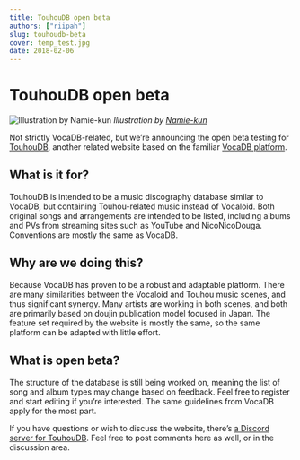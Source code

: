 ```yaml
---
title: TouhouDB open beta
authors: ["riipah"]
slug: touhoudb-beta
cover: temp_test.jpg
date: 2018-02-06
---
```


# TouhouDB open beta

![Illustration by Namie-kun](/images/touhouDB.png)
_Illustration by [Namie-kun](https://namie-kun.deviantart.com/art/COVER-Touhou-phantasma-188786794)_

Not strictly VocaDB-related, but we’re announcing the open beta testing for [TouhouDB](https://touhoudb.com/), another related website based on the familiar [VocaDB platform](http://blog.vocadb.net/vocadb-as-a-platform/).

## What is it for?

TouhouDB is intended to be a music discography database similar to VocaDB, but containing Touhou-related music instead of Vocaloid. Both original songs and arrangements are intended to be listed, including albums and PVs from streaming sites such as YouTube and NicoNicoDouga. Conventions are mostly the same as VocaDB.

## Why are we doing this?

Because VocaDB has proven to be a robust and adaptable platform. There are many similarities between the Vocaloid and Touhou music scenes, and thus significant synergy. Many artists are working in both scenes, and both are primarily based on doujin publication model focused in Japan. The feature set required by the website is mostly the same, so the same platform can be adapted with little effort.

## What is open beta?

The structure of the database is still being worked on, meaning the list of song and album types may change based on feedback. Feel free to register and start editing if you’re interested. The same guidelines from VocaDB apply for the most part.

If you have questions or wish to discuss the website, there’s [a Discord server for TouhouDB](https://discord.gg/GscZYEE). Feel free to post comments here as well, or in the discussion area.
